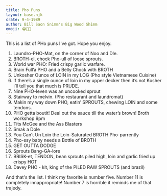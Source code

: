 ```yaml
---
title: Pho Puns
layout: base.njk
crate: 9-4-1989
author: Bill Saon Snimm's Big Wood Shimm
emoji: 😂🍲📝
---
```

<div class="post-content">
    This is a list of PHo puns I've got. Hope you enjoy.

<ol>

<li>Laundro-PHO-Mat, on the corner of Noo and Dle.</li>
<li>BROTH-el, chock Pho-ull of loose sprouts.</li>
<li>World war PHO: Fried crispy garlic warfare.</li>
<li>Brain Full’a PHO and a Belly Chock with BROTH</li>
<li>Unkosher Ounce of LOIN in my LOG (Pho style Vietnamese Cuisine)</li>
<li>If there’s a single ounce of loin in my upper decker then it’s not Kosher I’ll tell you that much is PRUDE.</li>
<li>Nine PHO-leven was an uncooked sprout</li>
<li>Stairway to melvin. (Pho restaurant and laundromat)</li>
<li>Makin my way down PHO, eatin’ SPROUTS, chewing LOIN and some tendons.</li>
<li>PHO getta boutit! Deal out the sauce till the water’s brown! Broth workshop 9pm</li>
<li>Tits McGee and the Ass Blasters</li>
<li>Smak a Dole</li>
<li>You Can’t Un Loin the Loin-Saturated BROTH Pho-parrently</li>
<li>Pho-ssy baby needs a Bottle of BROTH</li>
<li>GET OUTTA DODGE</li>
<li>Sprouts Bang-GA-lore</li>
<li>BRISK-et, TENDON, bean sprouts piled high, loin and garlic fried up crispy HOT</li>
<li>Davey PHO - kit, king of the PILED RAW SPROUTS (and brazil)</li>

</ol>

And that's the list. I think my favorite is number five. Number 11 is completely innappropriate! Number 7 is horrible it reminds me of that trajedy.
</div>